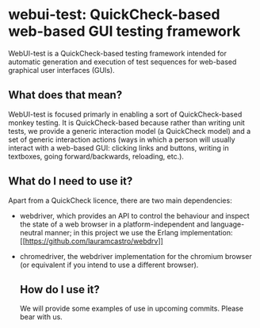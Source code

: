 # webui-test: QuickCheck-based web-based GUI testing framework

WebUI-test is a QuickCheck-based testing framework intended for
automatic generation and execution of test sequences for
web-based graphical user interfaces (GUIs).

## What does that mean?

WebUI-test is focused primarly in enabling a sort of QuickCheck-based
monkey testing. It is QuickCheck-based because rather than writing
unit tests, we provide a generic interaction model (a QuickCheck model)
and a set of generic interaction actions (ways in which a person will
usually interact with a web-based GUI: clicking links and buttons,
writing in textboxes, going forward/backwards, reloading, etc.).

## What do I need to use it?

Apart from a QuickCheck licence, there are two main dependencies:

* webdriver, which provides an API to control the behaviour and inspect the
  state of a web browser in a platform-independent and language-neutral manner;
  in this project we use the Erlang implementation: [[https://github.com/lauramcastro/webdrv]]
* chromedriver, the webdriver implementation for the chromium browser (or
  equivalent if you intend to use a different browser).
  
  ## How do I use it?
  
  We will provide some examples of use in upcoming commits. Please bear
  with us.

